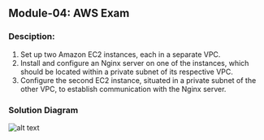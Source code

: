 ## Module-04: AWS Exam

### Desciption: 
1. Set up two Amazon EC2 instances, each in a separate VPC. 
2. Install and configure an Nginx server on one of the instances, which should be located within a private subnet of its respective VPC.
3. Configure the second EC2 instance, situated in a private subnet of the other VPC, to establish
communication with the Nginx server.

### Solution Diagram
![alt text](https://github.com/poridhi-dopsct-02/module-4/blob/main/diagram.png?raw=true)
